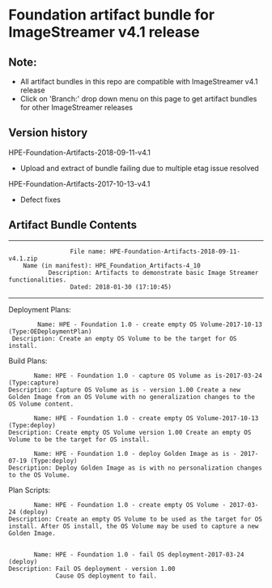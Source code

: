 
# Foundation artifact bundle for ImageStreamer v4.1 release

## Note: 
- All artifact bundles in this repo are compatible with ImageStreamer v4.1 release
- Click on 'Branch:' drop down menu on this page to get artifact bundles for other ImageStreamer releases

## Version history

HPE-Foundation-Artifacts-2018-09-11-v4.1
 - Upload and extract of bundle failing due to multiple etag issue resolved

HPE-Foundation-Artifacts-2017-10-13-v4.1
 - Defect fixes

## Artifact Bundle Contents

--------------------------------------------------------------------------------

	                 File name: HPE-Foundation-Artifacts-2018-09-11-v4.1.zip
		Name (in manifest): HPE_Foundation_Artifacts-4_10
		       Description: Artifacts to demonstrate basic Image Streamer functionalities. 
		             Dated: 2018-01-30 (17:10:45)

--------------------------------------------------------------------------------

Deployment Plans:

	        Name: HPE - Foundation 1.0 - create empty OS Volume-2017-10-13 (Type:OEDeploymentPlan)
	 Description: Create an empty OS Volume to be the target for OS install. 



Build Plans:

	       Name: HPE - Foundation 1.0 - capture OS Volume as is-2017-03-24 (Type:capture)
	Description: Capture OS Volume as is - version 1.00 Create a new Golden Image from an OS Volume with no generalization changes to the OS Volume content.

	       Name: HPE - Foundation 1.0 - create empty OS Volume-2017-10-13 (Type:deploy)
	Description: Create empty OS Volume version 1.00 Create an empty OS Volume to be the target for OS install.

	       Name: HPE - Foundation 1.0 - deploy Golden Image as is - 2017-07-19 (Type:deploy)
	Description: Deploy Golden Image as is with no personalization changes to the OS Volume. 



Plan Scripts:

	       Name: HPE - Foundation 1.0 - create empty OS Volume - 2017-03-24 (deploy)
	Description: Create an empty OS Volume to be used as the target for OS install. After OS install, the OS Volume may be used to capture a new Golden Image.


	       Name: HPE - Foundation 1.0 - fail OS deployment-2017-03-24 (deploy)
	Description: Fail OS deployment - version 1.00 
	             Cause OS deployment to fail.

